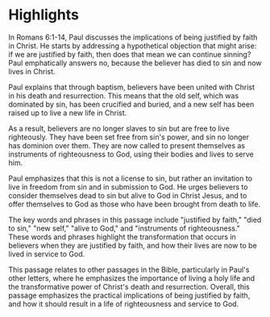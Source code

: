 # Highlights

In Romans 6:1-14, Paul discusses the implications of being justified by faith in Christ. He starts by addressing a hypothetical objection that might arise: if we are justified by faith, then does that mean we can continue sinning? Paul emphatically answers no, because the believer has died to sin and now lives in Christ. 

Paul explains that through baptism, believers have been united with Christ in his death and resurrection. This means that the old self, which was dominated by sin, has been crucified and buried, and a new self has been raised up to live a new life in Christ. 

As a result, believers are no longer slaves to sin but are free to live righteously. They have been set free from sin's power, and sin no longer has dominion over them. They are now called to present themselves as instruments of righteousness to God, using their bodies and lives to serve him.

Paul emphasizes that this is not a license to sin, but rather an invitation to live in freedom from sin and in submission to God. He urges believers to consider themselves dead to sin but alive to God in Christ Jesus, and to offer themselves to God as those who have been brought from death to life.

The key words and phrases in this passage include "justified by faith," "died to sin," "new self," "alive to God," and "instruments of righteousness." These words and phrases highlight the transformation that occurs in believers when they are justified by faith, and how their lives are now to be lived in service to God.

This passage relates to other passages in the Bible, particularly in Paul's other letters, where he emphasizes the importance of living a holy life and the transformative power of Christ's death and resurrection. Overall, this passage emphasizes the practical implications of being justified by faith, and how it should result in a life of righteousness and service to God.
